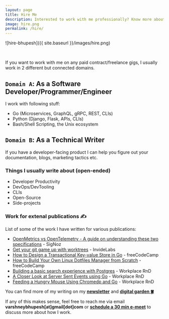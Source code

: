 ```yaml
---
layout: page
title: Hire Me
description: Interested to work with me professionally? Know more about my freelance work
image: hire.png
permalink: /hire/
---
```


![hire-bhupesh]({{ site.baseurl }}/images/hire.png)

<br>

If you want to work with me on any paid contract/freelance gigs, I usually work in 2 different but connected domains.

## `Domain A`: As a Software Developer/Programmer/Engineer

I work with following stuff:

- Go (Microservices, GraphQL, gRPC, REST, CLIs)
- Python (Django, Flask, APIs, CLIs)
- Bash/Shell Scripting, the Unix ecosystem

## `Domain B`: As a Technical Writer

If you have a developer-facing product I can help you figure out your documentation, blogs, marketing tactics etc.


### Things I usually write about (open-ended)

- Developer Productivity
- DevOps/DevTooling
- CLIs
- Open-Source
- Side-projects

### Work for extenal publications ✍️

List of some of the work I have written for various publications:

- [OpenMetrics vs OpenTelemetry - A guide on understanding these two specifications](https://signoz.io/blog/openmetrics-vs-opentelemetry/) - SigNoz
- [Get your git game up with worktrees](https://blog.invidelabs.com/git-worktree-to-make-daily-git-workflow-better/) - InvideLabs
- [How to Design a Transactional Key-value Store in Go](https://www.freecodecamp.org/news/design-a-key-value-store-in-go/) - freeCodeCamp
- [How to Build Your Own Linux Dotfiles Manager from Scratch](https://www.freecodecamp.org/news/build-your-own-dotfiles-manager-from-scratch/) - freeCodeCamp
- [Building a basic search experience with Postgres](https://pacenthink.io/post/building-a-basic-search-experience-with-postgres/) - Workplace RnD
- [A Closer Look at Server Sent Events using Go](https://www.pacenthink.io/post/a-closer-look-at-server-sent-events/) - Workplace RnD
- [Feeding a Hungry Mouse Using Chromedp and Go](https://www.pacenthink.io/post/feeding-a-hungry-mouse-using-chromedp-and-golang/) - Workplace RnD

You can find more of my writing on my [**newsletter**](https://buttondown.email/bhupesh/archive/) and [**digital garden 🍀**](https://til.bhupesh.me)

If any of this makes sense, feel free to reach me via email **varshneybhupesh[at]gmail[dot]com** or <a class="mark" href="/chat"><b>schedule a 30 min e-meet</b></a> to discuss more about how I work.

<br>